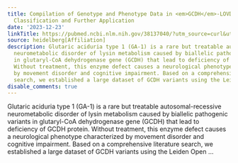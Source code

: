 ```yaml
---
title: Compilation of Genotype and Phenotype Data in <em>GCDH</em>-LOVD for Variant
  Classification and Further Application
date: '2023-12-23'
linkTitle: https://pubmed.ncbi.nlm.nih.gov/38137040/?utm_source=curl&utm_medium=rss&utm_campaign=pubmed-2&utm_content=1FakS-2QOkCT8HsMOQP1bCRQ4YzyumYOmxmF0moLsQ3dFB1E9V&fc=20220326224207&ff=20231223170641&v=2.18.0
source: heidelberg[Affiliation]
description: Glutaric aciduria type 1 (GA-1) is a rare but treatable autosomal-recessive
  neurometabolic disorder of lysin metabolism caused by biallelic pathogenic variants
  in glutaryl-CoA dehydrogenase gene (GCDH) that lead to deficiency of GCDH protein.
  Without treatment, this enzyme defect causes a neurological phenotype characterized
  by movement disorder and cognitive impairment. Based on a comprehensive literature
  search, we established a large dataset of GCDH variants using the Leiden Open ...
disable_comments: true
---
```

Glutaric aciduria type 1 (GA-1) is a rare but treatable autosomal-recessive neurometabolic disorder of lysin metabolism caused by biallelic pathogenic variants in glutaryl-CoA dehydrogenase gene (GCDH) that lead to deficiency of GCDH protein. Without treatment, this enzyme defect causes a neurological phenotype characterized by movement disorder and cognitive impairment. Based on a comprehensive literature search, we established a large dataset of GCDH variants using the Leiden Open ...